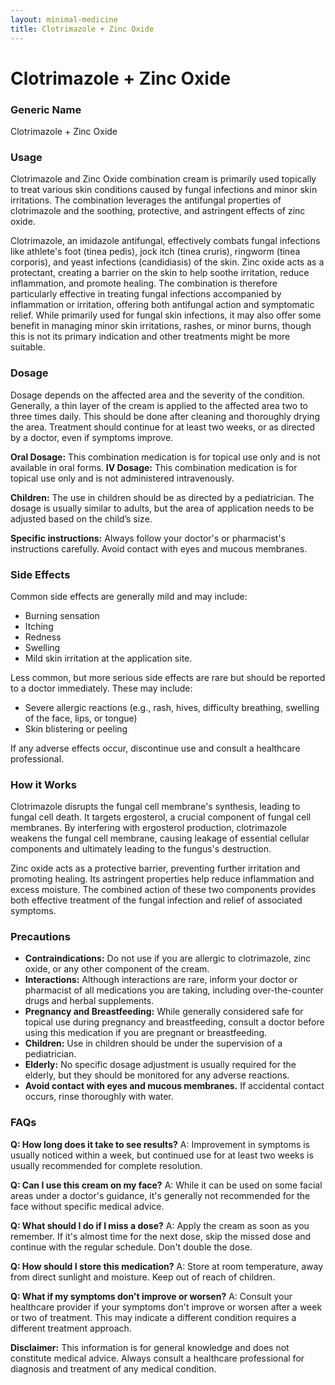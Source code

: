 ```yaml
---
layout: minimal-medicine
title: Clotrimazole + Zinc Oxide
---
```


# Clotrimazole + Zinc Oxide
### Generic Name
Clotrimazole + Zinc Oxide

### Usage
Clotrimazole and Zinc Oxide combination cream is primarily used topically to treat various skin conditions caused by fungal infections and minor skin irritations.  The combination leverages the antifungal properties of clotrimazole and the soothing, protective, and astringent effects of zinc oxide.

Clotrimazole, an imidazole antifungal, effectively combats fungal infections like athlete's foot (tinea pedis), jock itch (tinea cruris), ringworm (tinea corporis), and yeast infections (candidiasis) of the skin. Zinc oxide acts as a protectant, creating a barrier on the skin to help soothe irritation, reduce inflammation, and promote healing.  The combination is therefore particularly effective in treating fungal infections accompanied by inflammation or irritation, offering both antifungal action and symptomatic relief.  While primarily used for fungal skin infections, it may also offer some benefit in managing minor skin irritations, rashes, or minor burns, though this is not its primary indication and other treatments might be more suitable.


### Dosage
Dosage depends on the affected area and the severity of the condition.  Generally, a thin layer of the cream is applied to the affected area two to three times daily.  This should be done after cleaning and thoroughly drying the area.  Treatment should continue for at least two weeks, or as directed by a doctor, even if symptoms improve.

**Oral Dosage:**  This combination medication is for topical use only and is not available in oral forms.
**IV Dosage:** This combination medication is for topical use only and is not administered intravenously.

**Children:** The use in children should be as directed by a pediatrician. The dosage is usually similar to adults, but the area of application needs to be adjusted based on the child’s size.

**Specific instructions:** Always follow your doctor's or pharmacist's instructions carefully.  Avoid contact with eyes and mucous membranes.


### Side Effects
Common side effects are generally mild and may include:

* Burning sensation
* Itching
* Redness
* Swelling
* Mild skin irritation at the application site.

Less common, but more serious side effects are rare but should be reported to a doctor immediately. These may include:

* Severe allergic reactions (e.g., rash, hives, difficulty breathing, swelling of the face, lips, or tongue)
* Skin blistering or peeling


If any adverse effects occur, discontinue use and consult a healthcare professional.

### How it Works
Clotrimazole disrupts the fungal cell membrane's synthesis, leading to fungal cell death.  It targets ergosterol, a crucial component of fungal cell membranes.  By interfering with ergosterol production, clotrimazole weakens the fungal cell membrane, causing leakage of essential cellular components and ultimately leading to the fungus's destruction.

Zinc oxide acts as a protective barrier, preventing further irritation and promoting healing.  Its astringent properties help reduce inflammation and excess moisture.  The combined action of these two components provides both effective treatment of the fungal infection and relief of associated symptoms.

### Precautions
* **Contraindications:**  Do not use if you are allergic to clotrimazole, zinc oxide, or any other component of the cream.
* **Interactions:** Although interactions are rare, inform your doctor or pharmacist of all medications you are taking, including over-the-counter drugs and herbal supplements.
* **Pregnancy and Breastfeeding:**  While generally considered safe for topical use during pregnancy and breastfeeding, consult a doctor before using this medication if you are pregnant or breastfeeding.
* **Children:** Use in children should be under the supervision of a pediatrician.
* **Elderly:** No specific dosage adjustment is usually required for the elderly, but they should be monitored for any adverse reactions.
* **Avoid contact with eyes and mucous membranes.**  If accidental contact occurs, rinse thoroughly with water.


### FAQs

**Q: How long does it take to see results?**
A:  Improvement in symptoms is usually noticed within a week, but continued use for at least two weeks is usually recommended for complete resolution.

**Q: Can I use this cream on my face?**
A:  While it can be used on some facial areas under a doctor's guidance, it's generally not recommended for the face without specific medical advice.

**Q: What should I do if I miss a dose?**
A: Apply the cream as soon as you remember. If it's almost time for the next dose, skip the missed dose and continue with the regular schedule. Don't double the dose.

**Q: How should I store this medication?**
A: Store at room temperature, away from direct sunlight and moisture. Keep out of reach of children.

**Q:  What if my symptoms don't improve or worsen?**
A: Consult your healthcare provider if your symptoms don't improve or worsen after a week or two of treatment.  This may indicate a different condition requires a different treatment approach.

**Disclaimer:** This information is for general knowledge and does not constitute medical advice.  Always consult a healthcare professional for diagnosis and treatment of any medical condition.
